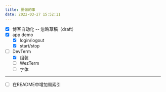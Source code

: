 ```yaml
---
title: 要做的事
date: 2022-03-27 15:52:11
---
```

- [x] 博客自动化 -- 忽略草稿（draft）
- [x] app demo
  - [x] login/logout
  - [x] start/stop
- [ ] DevTerm
  - [x] 组装
  - [ ] WezTerm
  - [ ] 字体

---

- [ ] 在README中增加周索引